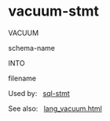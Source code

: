 # vacuum\-stmt








VACUUM



schema\-name





INTO



filename





  


Used by:   [sql\-stmt](./sql-stmt.html)  

See also:   [lang\_vacuum.html](../lang_vacuum.html)

